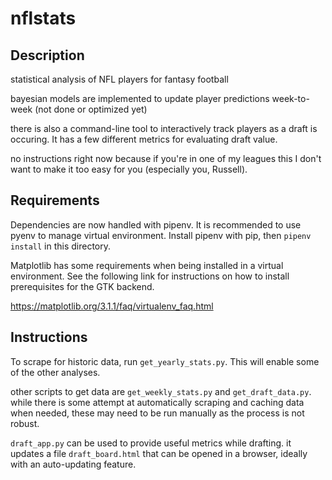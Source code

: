 # nflstats

## Description

statistical analysis of NFL players for fantasy football

bayesian models are implemented to update player predictions week-to-week (not done or optimized yet)

there is also a command-line tool to interactively track players as a draft is occuring. It has a few different metrics for evaluating draft value.

no instructions right now because if you're in one of my leagues this I don't want to make it too easy for you (especially you, Russell).

## Requirements

Dependencies are now handled with pipenv. It is recommended to use pyenv to manage virtual environment. Install pipenv with pip, then `pipenv install` in this directory.

Matplotlib has some requirements when being installed in a virtual environment. See the following link for instructions on how to install prerequisites for the GTK backend.

https://matplotlib.org/3.1.1/faq/virtualenv_faq.html

## Instructions

To scrape for historic data, run `get_yearly_stats.py`. This will enable some of the other analyses.

other scripts to get data are `get_weekly_stats.py` and `get_draft_data.py`. while there is some attempt at automatically scraping and caching data when needed, these may need to be run manually as the process is not robust.

`draft_app.py` can be used to provide useful metrics while drafting. it updates a file `draft_board.html` that can be opened in a browser, ideally with an auto-updating feature.
